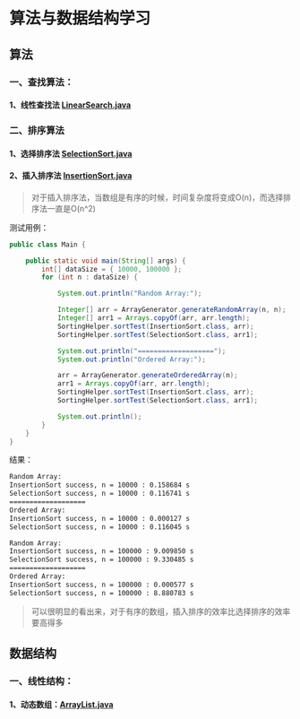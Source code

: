 # 算法与数据结构学习

## 算法

### 一、查找算法：

#### 1、线性查找法 [LinearSearch.java](https://github.com/hanjinfeng0309/AlgorithmAndDataStructure/blob/main/src/main/algorithm/LinearSearch.java)

### 二、排序算法

#### 1、选择排序法 [SelectionSort.java](https://github.com/hanjinfeng0309/AlgorithmAndDataStructure/blob/main/src/main/algorithm/SelectionSort.java)

#### 2、插入排序法 [InsertionSort.java](https://github.com/hanjinfeng0309/AlgorithmAndDataStructure/blob/main/src/main/algorithm/InsertionSort.java)

> 对于插入排序法，当数组是有序的时候，时间复杂度将变成O(n)，而选择排序法一直是O(n^2)

测试用例：

```java
public class Main {

    public static void main(String[] args) {
        int[] dataSize = { 10000, 100000 };
        for (int n : dataSize) {

            System.out.println("Random Array:");

            Integer[] arr = ArrayGenerator.generateRandomArray(n, n);
            Integer[] arr1 = Arrays.copyOf(arr, arr.length);
            SortingHelper.sortTest(InsertionSort.class, arr);
            SortingHelper.sortTest(SelectionSort.class, arr1);

            System.out.println("===================");
            System.out.println("Ordered Array:");

            arr = ArrayGenerator.generateOrderedArray(n);
            arr1 = Arrays.copyOf(arr, arr.length);
            SortingHelper.sortTest(InsertionSort.class, arr);
            SortingHelper.sortTest(SelectionSort.class, arr1);

            System.out.println();
        }
    }
}

```

结果：

```txt
Random Array:
InsertionSort success, n = 10000 : 0.158684 s
SelectionSort success, n = 10000 : 0.116741 s
===================
Ordered Array:
InsertionSort success, n = 10000 : 0.000127 s
SelectionSort success, n = 10000 : 0.116045 s

Random Array:
InsertionSort success, n = 100000 : 9.009850 s
SelectionSort success, n = 100000 : 9.330485 s
===================
Ordered Array:
InsertionSort success, n = 100000 : 0.000577 s
SelectionSort success, n = 100000 : 8.880783 s
```

> 可以很明显的看出来，对于有序的数组，插入排序的效率比选择排序的效率要高得多

## 数据结构

### 一、线性结构：

#### 1、动态数组：[ArrayList.java](https://github.com/hanjinfeng0309/AlgorithmAndDataStructure/blob/main/src/main/dataStructure/ArrayList.java)

